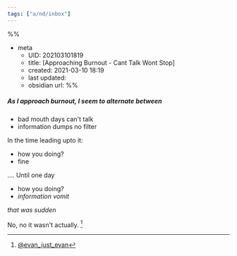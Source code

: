 ```yaml
---
tags: ["a/nd/inbox"]
---
```

%%
- meta
	- UID: 202103101819
	- title: [Approaching Burnout - Cant Talk Wont Stop]
	- created: 2021-03-10 18:19
	- last updated: 
	- obsidian url: 
%%

##### As I approach burnout, I seem to alternate between 

- bad mouth days can't talk 
- information dumps no filter

In the time leading upto it: 
- how you doing?
- fine 

.... Until one day 

- how you doing?
- *information vomit*

*that was sudden*

No, no it wasn't actually. [^1]

[^1]: [@evan_just_evan](https://twitter.com/evan_just_evan/status/1369603352636628992)